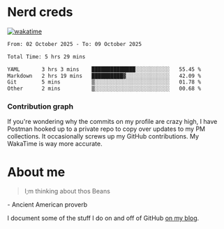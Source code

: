 # Nerd creds

[![wakatime](https://wakatime.com/badge/user/1791c25e-738d-485d-ab9e-6b0333be21a4.svg?style=plastic)](https://wakatime.com/@1791c25e-738d-485d-ab9e-6b0333be21a4)

<!--START_SECTION:waka-->

```txt
From: 02 October 2025 - To: 09 October 2025

Total Time: 5 hrs 29 mins

YAML       3 hrs 3 mins    ██████████████░░░░░░░░░░░   55.45 %
Markdown   2 hrs 19 mins   ██████████▓░░░░░░░░░░░░░░   42.09 %
Git        5 mins          ▒░░░░░░░░░░░░░░░░░░░░░░░░   01.78 %
Other      2 mins          ▒░░░░░░░░░░░░░░░░░░░░░░░░   00.68 %
```

<!--END_SECTION:waka-->

### Contribution graph

If you're wondering why the commits on my profile are crazy high, I have Postman hooked up to a private repo to copy over updates to my PM collections. It occasionally screws up my GitHub contributions. My WakaTime is way more accurate.

# About me

> I;m thinking about thos Beans

\- Ancient American proverb

I document some of the stuff I do on and off of GitHub [on my blog](blog.mikecodes.software).
